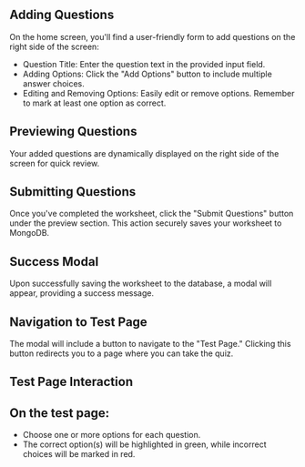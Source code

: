 ## Adding Questions
On the home screen, you'll find a user-friendly form to add questions on the right side of the screen:

- Question Title: Enter the question text in the provided input field.
- Adding Options: Click the "Add Options" button to include multiple answer choices.
- Editing and Removing Options: Easily edit or remove options. Remember to mark at least one option as correct.
  
## Previewing Questions
Your added questions are dynamically displayed on the right side of the screen for quick review.

## Submitting Questions
Once you've completed the worksheet, click the "Submit Questions" button under the preview section. This action securely saves your worksheet to MongoDB.

## Success Modal
Upon successfully saving the worksheet to the database, a modal will appear, providing a success message.

## Navigation to Test Page
The modal will include a button to navigate to the "Test Page." Clicking this button redirects you to a page where you can take the quiz.

## Test Page Interaction
## On the test page:

- Choose one or more options for each question.
- The correct option(s) will be highlighted in green, while incorrect choices will be marked in red.
